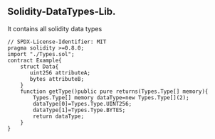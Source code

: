 ## Solidity-DataTypes-Lib.  
It contains all solidity data types    
```
// SPDX-License-Identifier: MIT
pragma solidity >=0.8.0;
import "./Types.sol";
contract Example{
    struct Data{
       uint256 attributeA;
       bytes attributeB;
    }
    function getType()public pure returns(Types.Type[] memory){
        Types.Type[] memory dataType=new Types.Type[](2);
        dataType[0]=Types.Type.UINT256;
        dataType[1]=Types.Type.BYTES;
        return dataType;
    }
}
```